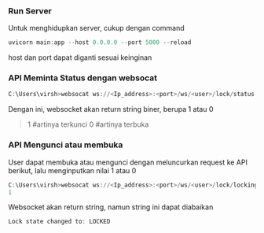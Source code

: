 
### Run Server
Untuk menghidupkan server, cukup dengan command
```powershell
uvicorn main:app --host 0.0.0.0 --port 5000 --reload
```
host dan port dapat diganti sesuai keinginan

### API Meminta Status dengan websocat
```powershell
C:\Users\virsh>websocat ws://<Ip_address>:<port>/ws/<user>/lock/status                                                  
```
Dengan ini, websocket akan return string biner, berupa 1 atau 0
>1 #artinya terkunci
>0 #artinya terbuka

### API Mengunci atau membuka
User dapat membuka atau mengunci dengan meluncurkan request ke API berikut, lalu menginputkan nilai 1 atau 0
```powershell
C:\Users\virsh>websocat ws://<Ip_address>:<port>/ws/<user>/lock/locking                                                  
1
```
Websocket akan return string, namun string ini dapat diabaikan
```powershell
Lock state changed to: LOCKED
```
